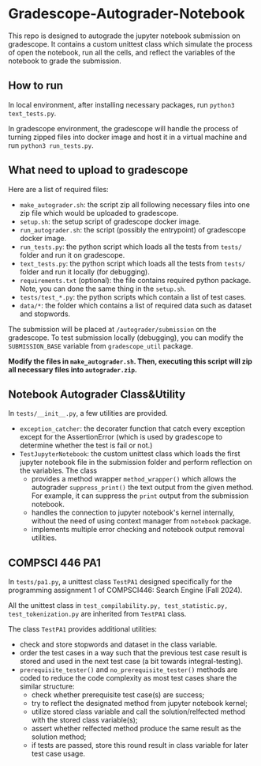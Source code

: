 # Gradescope-Autograder-Notebook

This repo is designed to autograde the jupyter notebook submission on gradescope. It contains a custom unittest class which simulate the process of open the notebook, run all the cells, and reflect the variables of the notebook to grade the submission.


## How to run

In local environment, after installing necessary packages, run `python3 text_tests.py`.

In gradescope environment, the gradescope will handle the process of turning zipped files into docker image and host it in a virtual machine and run `python3 run_tests.py`.

## What need to upload to gradescope
Here are a list of required files:
* `make_autograder.sh`: the script zip all following necessary files into one zip file which would be uploaded to gradescope.
* `setup.sh`: the setup script of gradescope docker image.
* `run_autograder.sh`: the script (possibly the entrypoint) of gradescope docker image.
* `run_tests.py`: the python script which loads all the tests from `tests/` folder and run it on gradescope.
* `text_tests.py`: the python script which loads all the tests from `tests/` folder and run it locally (for debugging).
* `requirements.txt` (optional): the file contains required python package. Note, you can done the same thing in the `setup.sh`.
* `tests/test_*.py`: the python scripts which contain a list of test cases.
* `data/*`: the folder which contains a list of required data such as dataset and stopwords.

The submission will be placed at `/autograder/submission` on the gradescope. To test submission locally (debugging), you can modify the `SUBMISSION_BASE` variable from `gradescope_util` package.

**Modify the files in `make_autograder.sh`. Then, executing this script will zip all necessary files into `autograder.zip`.**

## Notebook Autograder Class&Utility

In `tests/__init__.py`, a few utilities are provided. 
* `exception_catcher`: the decorater function that catch every exception except for the AssertionError (which is used by gradescope to determine whether the test is fail or not.)
* `TestJupyterNotebook`: the custom unittest class which loads the first jupyter notebook file in the submission folder and perform reflection on the variables. The class 
  * provides a method wrapper `method_wrapper()` which allows the autograder `suppress_print()` the text output from the given method. For example, it can suppress the `print` output from the submission notebook.
  * handles the connection to jupyter notebook's kernel internally, without the need of using context manager from `notebook` package.
  * implements multiple error checking and notebook output removal utilities.

## COMPSCI 446 PA1
In `tests/pa1.py`, a unittest class `TestPA1` designed specifically for the programming assignment 1 of COMPSCI446: Search Engine (Fall 2024).

All the unittest class in `test_compilability.py, test_statistic.py, test_tokenization.py` are inherited from `TestPA1` class.

The class `TestPA1` provides additional utilities:
* check and store stopwords and dataset in the class variable.
* order the test cases in a way such that the previous test case result is stored and used in the next test case (a bit towards integral-testing).
* `prerequisite_tester()` and `no_prerequisite_tester()` methods are coded to reduce the code complexity as most test cases share the similar structure:
  * check whether prerequisite test case(s) are success;
  * try to reflect the designated method from jupyter notebook kernel;
  * utilize stored class variable and call the solution/relfected method with the stored class variable(s);
  * assert whether relfected method produce the same result as the solution method;
  * if tests are passed, store this round result in class variable for later test case usage.